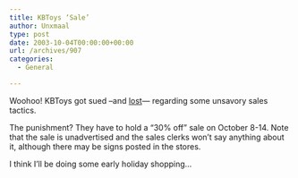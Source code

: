 ```yaml
---
title: KBToys ‘Sale’
author: Unxmaal
type: post
date: 2003-10-04T00:00:00+00:00
url: /archives/907
categories:
  - General

---
```

Woohoo! KBToys got sued &#8211;and [lost][1]&#8212; regarding some unsavory sales tactics. 

The punishment? They have to hold a &#8220;30% off&#8221; sale on October 8-14. Note that the sale is unadvertised and the sales clerks won&#8217;t say anything about it, although there may be signs posted in the stores.

I think I&#8217;ll be doing some early holiday shopping&#8230;

 [1]: http://www.kbtoys.com/help/legalnotice.html?place=bfnt&ls=default&_e=3f7ec&_v=3F7EC5F4gewHaC051113EE25
